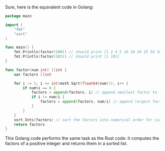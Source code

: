  Sure, here is the equivalent code in Golang:

```go
package main

import (
	"fmt"
	"sort"
)

func main() {
	fmt.Println(factor(100)) // should print [1 2 4 5 10 10 20 25 50 100]
	fmt.Println(factor(101)) // should print [1 101]
}

func factor(num int) []int {
	var factors []int

	for i := 1; i <= int(math.Sqrt(float64(num))); i++ {
		if num%i == 0 {
			factors = append(factors, i) // append smallest factor to factors
			if i != num/i {
				factors = append(factors, num/i) // append largest factor to factors if different
			}
		}
	}
	sort.Ints(factors) // sort the factors into numerical order for viewing purposes
	return factors
}
```

This Golang code performs the same task as the Rust code: it computes the factors of a positive integer and returns them in a sorted list.
